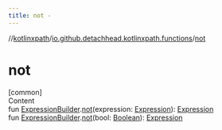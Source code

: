 ```yaml
---
title: not -
---
```

//[kotlinxpath](../index.md)/[io.github.detachhead.kotlinxpath.functions](index.md)/[not](not.md)



# not  
[common]  
Content  
fun [ExpressionBuilder](../io.github.detachhead.kotlinxpath.components/-expression-builder/index.md).[not](not.md)(expression: [Expression](../io.github.detachhead.kotlinxpath.components/-expression/index.md)): [Expression](../io.github.detachhead.kotlinxpath.components/-expression/index.md)  
fun [ExpressionBuilder](../io.github.detachhead.kotlinxpath.components/-expression-builder/index.md).[not](not.md)(bool: [Boolean](https://kotlinlang.org/api/latest/jvm/stdlib/kotlin/-boolean/index.html)): [Expression](../io.github.detachhead.kotlinxpath.components/-expression/index.md)  



